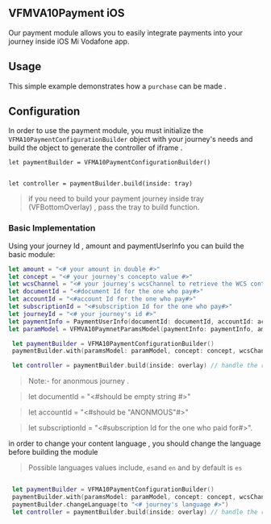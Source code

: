 
## VFMVA10Payment iOS 

Our payment module allows you to easily integrate payments into your journey inside iOS Mi Vodafone app.

## Usage

This simple example demonstrates how a `purchase` can be made .


## Configuration 

In order to use the payment module, you must initialize the `VFMA10PaymentConfigurationBuilder` object with your journey's needs and build the object to generate the controller of iframe .

```
let paymentBuilder = VFMA10PaymentConfigurationBuilder()


let controller = paymentBuilder.build(inside: tray) 
```
> if you need to build your payment journey inside tray (VFBottomOverlay) , pass the tray to build function. 

### Basic Implementation
Using your journey Id , amount and paymentUserInfo you can build the basic module:

```swift
let amount = "<# your amount in double #>"
let concept = "<# your journey's concepto value #>"
let wcsChannel = "<# your journey's wcsChannel to retrieve the WCS content#>"
let documentId = "<#document Id for the one who pay#>"
let accountId = "<#account Id for the one who pay#>"
let subscriptionId = "<#subscription Id for the one who pay#>"
let journeyId = "<# your journey's id #>"
let paymentInfo = PaymentUserInfo(documentId: documentId, accountId: accountId, subscriptionId: subscriptionId)
let paramModel = VFMVA10PaymnetParamsModel(paymentInfo: paymentInfo, amount: amount, journeyId: journeyId)

 let paymentBuilder = VFMA10PaymentConfigurationBuilder()
 paymentBuilder.with(paramsModel: paramModel, concept: concept, wcsChannel: wcsChannel)

 let controller = paymentBuilder.build(inside: overlay) // handle the result (by pushing - presenting , ....)

```
> Note:- for anonmous journey . 

> let documentId = "<#should be empty string #>"

> let accountId = "<#should be "ANONMOUS"#>"

> let subscriptionId = "<#subscription Id for the one who paid for#>". 


in order to change your content language , you should change the language before building the module 

> Possible languages values include, `es`and `en` and by default is `es`

```swift

 let paymentBuilder = VFMA10PaymentConfigurationBuilder()
 paymentBuilder.with(paramsModel: paramModel, concept: concept, wcsChannel: wcsChannel)
 paymentBuilder.changeLanguage(to "<# journey's language #>") 
 let controller = paymentBuilder.build(inside: overlay) // handle the result 

```
